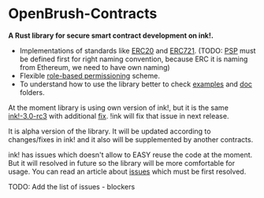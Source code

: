 # OpenBrush-Contracts
**A Rust library for secure smart contract development on ink!.**

* Implementations of standards like [ERC20](https://docs.openzeppelin.com/contracts/erc20) and [ERC721](https://docs.openzeppelin.com/contracts/erc721).
  (TODO: [PSP](https://github.com/w3f/PSPs) must be defined first for right naming convention, 
  because ERC it is naming from Ethereum, we need to have own naming)
* Flexible [role-based permissioning](https://docs.openzeppelin.com/contracts/access-control) scheme.
* To understand how to use the library better to check [examples](examples) and [doc](doc) folders.

At the moment library is using own version of ink!, but it is the same [ink!-3.0-rc3](https://github.com/paritytech/ink/releases/tag/v3.0.0-rc3)
with additional [fix](https://github.com/Supercolony-net/ink/commit/4ade565ca0adf746c130ef32e50f54a9504970cb). !ink will fix that issue in next release.

It is alpha version of the library.
It will be updated according to changes/fixes in ink! and it also will be supplemented by another contracts.

ink! has issues which doesn't allow to EASY reuse the code at the moment. But it will resolved in future so the library will be more comfortable for usage.
You can read an article about [issues](https://medium.com/supercolony/ink-has-most-of-the-features-required-for-usage-however-the-usability-of-ink-is-low-95f4bc974e22) 
which must be first resolved.

TODO: Add the list of issues - blockers